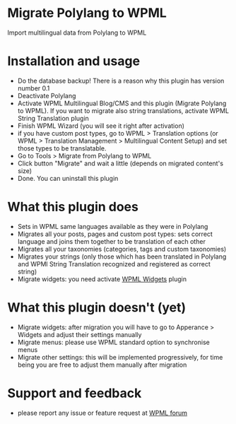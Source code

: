 # Migrate Polylang to WPML
Import multilingual data from Polylang to WPML

# Installation and usage
- Do the database backup! There is a reason why this plugin has version number 0.1
- Deactivate Polylang
- Activate WPML Multilingual Blog/CMS and this plugin (Migrate Polylang to WPML). If you want to migrate also string translations, activate WPML String Translation plugin
- Finish WPML Wizard (you will see it right after activation)
- if you have custom post types, go to WPML > Translation options (or WPML > Translation Management > Multilingual Content Setup) and set those types to be translatable.
- Go to Tools > Migrate from Polylang to WPML
- Click button "Migrate" and wait a little (depends on migrated content's size)
- Done. You can uninstall this plugin

# What this plugin does 
- Sets in WPML same languages available as they were in Polylang
- Migrates all your posts, pages and custom post types: sets correct language and joins them together to be translation of each other
- Migrates all your taxonomies (categories, tags and custom taxonomies)
- Migrates your strings (only those which has been translated in Polylang and WPMl String Translation recognized and registered as correct string)
- Migrate widgets: you need activate [WPML Widgets](https://wordpress.org/plugins/wpml-widgets/) plugin

# What this plugin doesn't (yet)
- Migrate widgets: after migration you will have to go to Apperance > Widgets and adjust their settings manually
- Migrate menus: please use WPML standard option to synchronise menus
- Migrate other settings: this will be implemented progressively, for time being you are free to adjust them manually after migration

# Support and feedback
- please report any issue or feature request at [WPML forum ](https://wpml.org/forums/forum/english-support/)
